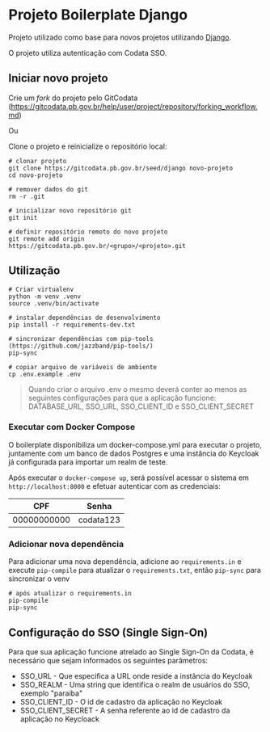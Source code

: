 # Projeto Boilerplate Django

Projeto utilizado como base para novos projetos utilizando [Django](https://djangoproject.com).

O projeto utiliza autenticação com Codata SSO.

## Iniciar novo projeto

Crie um *fork* do projeto pelo GitCodata (https://gitcodata.pb.gov.br/help/user/project/repository/forking_workflow.md)

Ou

Clone o projeto e reinicialize o repositório local:

```shell
# clonar projeto
git clone https://gitcodata.pb.gov.br/seed/django novo-projeto
cd novo-projeto

# remover dados do git
rm -r .git

# inicializar novo repositório git
git init

# definir repositório remoto do novo projeto
git remote add origin https://gitcodata.pb.gov.br/<grupo>/<projeto>.git
```

## Utilização

```shell
# Criar virtualenv
python -m venv .venv
source .venv/bin/activate

# instalar dependências de desenvolvimento
pip install -r requirements-dev.txt

# sincronizar dependências com pip-tools (https://github.com/jazzband/pip-tools/)
pip-sync

# copiar arquivo de variáveis de ambiente
cp .env.example .env
```

>
>Quando criar o arquivo .env o mesmo deverá conter ao menos as seguintes
>configurações para que a aplicação funcione: DATABASE_URL, SSO_URL,
>SSO_CLIENT_ID e SSO_CLIENT_SECRET 
>


### Executar com Docker Compose

O boilerplate disponibiliza um docker-compose.yml para executar o projeto,
juntamente com um banco de dados Postgres e uma instância do Keycloak já
configurada para importar um realm de teste.

Após executar o `docker-compose up`, será possível acessar o sistema em
`http://localhost:8000` e efetuar autenticar com as credenciais:

| CPF         | Senha     |
|-------------|-----------|
| 00000000000 | codata123 |


### Adicionar nova dependência

Para adicionar uma nova dependência, adicione ao `requirements.in` e execute `pip-compile` para atualizar o
`requirements.txt`, então `pip-sync` para sincronizar o venv

```shell
# após atualizar o requirements.in
pip-compile
pip-sync
```

## Configuração do SSO (Single Sign-On)

Para que sua aplicação funcione atrelado ao Single Sign-On da Codata, é
necessário que sejam informados os seguintes parâmetros:

* SSO_URL - Que especifica a URL onde reside a instância do Keycloak
* SSO_REALM - Uma string que identifica o realm de usuários do SSO, exemplo "paraiba"
* SSO_CLIENT_ID - O id de cadastro da aplicação no Keycloak
* SSO_CLIENT_SECRET - A senha referente ao id de cadastro da aplicação no Keycloack

